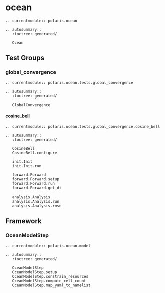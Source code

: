 # ocean

```{eval-rst}
.. currentmodule:: polaris.ocean

.. autosummary::
   :toctree: generated/

   Ocean
```

## Test Groups

### global_convergence

```{eval-rst}
.. currentmodule:: polaris.ocean.tests.global_convergence

.. autosummary::
   :toctree: generated/

   GlobalConvergence
```

#### cosine_bell

```{eval-rst}
.. currentmodule:: polaris.ocean.tests.global_convergence.cosine_bell

.. autosummary::
   :toctree: generated/

   CosineBell
   CosineBell.configure

   init.Init
   init.Init.run

   forward.Forward
   forward.Forward.setup
   forward.Forward.run
   forward.Forward.get_dt

   analysis.Analysis
   analysis.Analysis.run
   analysis.Analysis.rmse

```

## Framework

### OceanModelStep

```{eval-rst}
.. currentmodule:: polaris.ocean.model

.. autosummary::
   :toctree: generated/

   OceanModelStep
   OceanModelStep.setup
   OceanModelStep.constrain_resources
   OceanModelStep.compute_cell_count
   OceanModelStep.map_yaml_to_namelist
```
